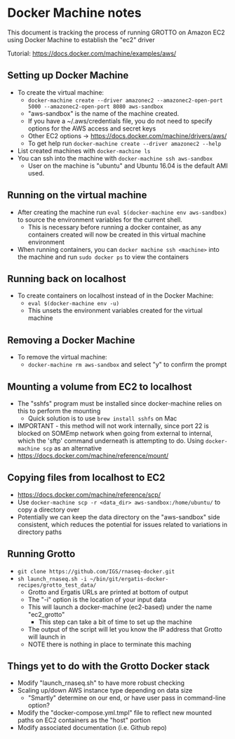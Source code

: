 # Docker Machine notes

This document is tracking the process of running GROTTO on Amazon EC2 using Docker Machine to establish the "ec2" driver

Tutorial: <https://docs.docker.com/machine/examples/aws/>

## Setting up Docker Machine

* To create the virtual machine:
  * `docker-machine create --driver amazonec2 --amazonec2-open-port 5000 --amazonec2-open-port 8080 aws-sandbox`
  * "aws-sandbox" is the name of the machine created.
  * If you have a ~/.aws/credentials file, you do not need to specify options for the AWS access and secret keys
  * Other EC2 options -> <https://docs.docker.com/machine/drivers/aws/>
  * To get help run `docker-machine create --driver amazonec2 --help`
* List created machines with `docker-machine ls`
* You can ssh into the machine with `docker-machine ssh aws-sandbox`
  * User on the machine is "ubuntu" and Ubuntu 16.04 is the default AMI used.

## Running on the virtual machine

* After creating the machine run `eval $(docker-machine env aws-sandbox)` to source the environment variables for the current shell.
  * This is necessary before running a docker container, as any containers created will now be created in this virtual machine environment
* When running containers, you can `docker machine ssh <machine>` into the machine and run `sudo docker ps` to view the containers

## Running back on localhost

* To create containers on localhost instead of in the Docker Machine:
  * `eval $(docker-machine env -u)`
  * This unsets the environment variables created for the virtual machine

## Removing a Docker Machine

* To remove the virtual machine:
  * `docker-machine rm aws-sandbox` and select "y" to confirm the prompt

## Mounting a volume from EC2 to localhost

* The "sshfs" program must be installed since docker-machine relies on this to perform the mounting
  * Quick solution is to use `brew install sshfs` on Mac
* IMPORTANT - this method will not work internally, since port 22 is blocked on SOMEmp network when going from external to internal, which the 'sftp' command underneath is attempting to do.  Using `docker-machine scp` as an alternative
* <https://docs.docker.com/machine/reference/mount/>

## Copying files from localhost to EC2

* <https://docs.docker.com/machine/reference/scp/>
* Use `docker-machine scp -r <data_dir> aws-sandbox:/home/ubuntu/` to copy a directory over
* Potentially we can keep the data directory on the "aws-sandbox" side consistent, which reduces the potential for issues related to variations in directory paths

## Running Grotto

* `git clone https://github.com/IGS/rnaseq-docker.git`
* `sh launch_rnaseq.sh -i ~/bin/git/ergatis-docker-recipes/grotto_test_data/`
  * Grotto and Ergatis URLs are printed at bottom of output
  * The "-i" option is the location of your input data
  * This will launch a docker-machine (ec2-based) under the name "ec2\_grotto"
    * This step can take a bit of time to set up the machine
  * The output of the script will let you know the IP address that Grotto will launch in
  * NOTE there is nothing in place to terminate this maching

## Things yet to do with the Grotto Docker stack

* Modify "launch\_rnaseq.sh" to have more robust checking
* Scaling up/down AWS instance type depending on data size
  * "Smartly" determine on our end, or have user pass in command-line option?
* Modify the "docker-compose.yml.tmpl" file to reflect new mounted paths on EC2 containers as the "host" portion
* Modify associated documentation (i.e. Github repo)